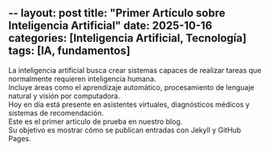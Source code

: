--
layout: post
title: "Primer Artículo sobre Inteligencia Artificial"
date: 2025-10-16
categories: [Inteligencia Artificial, Tecnología]
tags: [IA, fundamentos]
---

La inteligencia artificial busca crear sistemas capaces de realizar tareas que normalmente requieren inteligencia humana.  
Incluye áreas como el aprendizaje automático, procesamiento de lenguaje natural y visión por computadora.  
Hoy en día está presente en asistentes virtuales, diagnósticos médicos y sistemas de recomendación.  
Este es el primer artículo de prueba en nuestro blog.  
Su objetivo es mostrar cómo se publican entradas con Jekyll y GitHub Pages.
